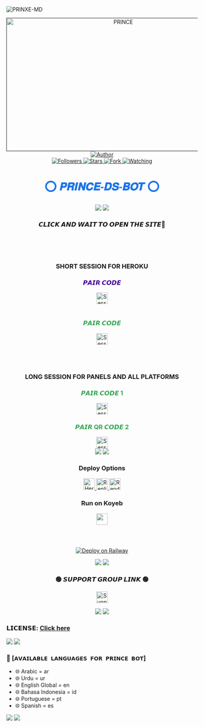 ![PRINXE-MD](https://readme-typing-svg.demolab.com?font=bold&size=20&pause=998&color=skyblue&background=white&right=true&random=true&width=465&lines=🥰ASSALAMUALAIKUM❣️+EVERYONE👋🏻;😍WELCOME+TO+PRINCE+MD+WhatsApp+User;BOT+💙)

<div align="center">
    <a href="">
        <img alt="PRINCE" width="600" height="350" src="https://i.imgur.com/iI086tX.jpeg">
    </a>
</div>

<div align="center">
    <a href="https://github.com/PRINCE-GDS/prince-ds">
        <img title="Author" src="https://img.shields.io/badge/𝑷𝑹𝑰𝑵𝑪𝑬%20𝑴𝑫%20𝑩𝑶𝑻-black?style=for-the-badge&logo=github">
    </a>
    <br>
    <a href="https://github.com/PRINCE-GDS?tab=followers">
        <img title="Followers" src="https://img.shields.io/github/followers/PRINCE-GDS?label=Followers&style=social">
    </a>
    <a href="https://github.com/PRINCE-GDS/prince-ds/stargazers/">
        <img title="Stars" src="https://img.shields.io/github/stars/PRINCE-GDS/prince-ds?style=social">
    </a>
    <a href="https://github.com/PRINCE-GDS/prince-ds/network/members">
        <img title="Fork" src="https://img.shields.io/github/forks/PRINCE-GDS/prince-ds?style=social">
    </a>
    <a href="https://github.com/PRINCE-GDS/prince-ds/watchers">
        <img title="Watching" src="https://img.shields.io/github/watchers/PRINCE-GDS/prince-ds?label=Watching&style=social">
    </a>
</div>

<h1 align="center" style="font-family: 'Arial', sans-serif; color: #1a73e8;">⭕ 𝑷𝑹𝑰𝑵𝑪𝑬-𝑫𝑺-𝑩𝑶𝑻 ⭕</h1>

<div align="center">
    <a><img src='https://i.imgur.com/LyHic3i.gif'/></a>
    <a><img src='https://i.imgur.com/LyHic3i.gif'/></a>
</div>


<div align="center">
    
   ### 𝘾𝙇𝙄𝘾𝙆 𝘼𝙉𝘿 𝙒𝘼𝙄𝙏 𝙏𝙊 𝙊𝙋𝙀𝙉 𝙏𝙃𝙀 𝙎𝙄𝙏𝙀📳
   <br>
    <br>
</div>
<br>

<div align="center">
    
   ### SHORT SESSION FOR HEROKU  
   <h3 style="color: #430098;">𝙋𝘼𝙄𝙍 𝘾𝙊𝘿𝙀</h3>
    <a href="https://short-pair-for-heorku.onrender.com">
        <img height="30" title="Session" src="https://img.shields.io/badge/𝗦𝗘𝗦𝗦𝗜𝗢𝗡-purple?style=for-the-badge&logo=heroku&logoColor=white">
    </a>
    </div>
   <br>
    <div align="center">
    <h3 style="color: #34a853;">𝙋𝘼𝙄𝙍 𝘾𝙊𝘿𝙀</h3>
    <a href="https://embarrassed-corliss-secktor-ead5ff5a.koyeb.app/">
        <img height="30" title="Session" src="https://img.shields.io/badge/𝗦𝗘𝗦𝗦𝗜𝗢𝗡-red?style=for-the-badge&logo=heroku&logoColor=white">
    </a>
    <br>
</div>
    <br>
<br>
<br>
<div align="center">
       
   ### LONG SESSION FOR PANELS AND ALL PLATFORMS
   
</div>
   
<div align="center">
    <h3 style="color: #34a853;">𝙋𝘼𝙄𝙍 𝘾𝙊𝘿𝙀 1</h3>
    <a href="https://prince-new-base64-pair.onrender.com">
        <img height="30" title="Session" src="https://img.shields.io/badge/𝗦𝗘𝗦𝗦𝗜𝗢𝗡-skyblue?style=for-the-badge&logo=render">
    </a>
    <br>
    <h3 style="color: #34a853;">𝙋𝘼𝙄𝙍 QR 𝘾𝙊𝘿𝙀 2</h3>
    <a href="https://prince-session-base64.onrender.com">
        <img height="30" title="Session" src="https://img.shields.io/badge/𝗦𝗘𝗦𝗦𝗜𝗢𝗡-green?style=for-the-badge&logo=render">
    </a>
</div>

<div align="center">
    <a><img src='https://i.imgur.com/LyHic3i.gif'/></a>
    <a><img src='https://i.imgur.com/LyHic3i.gif'/></a>
</div>
<div align="center">
    
### Deploy Options
</div>
<div align="center">
    <a href="https://heroku.com/deploy?template=https://github.com/PRINCE-GDS/prince-ds">
        <img height="30" title="Heroku" src="https://img.shields.io/badge/𝗛𝗘𝗥𝗢𝗞𝗨-9966CC?style=for-the-badge&logo=render">
    </a>
    <a href="https://repl.it/github/PRINCE-GDS/prince-ds">
        <img height="30" title="Replit" src="https://img.shields.io/badge/𝗥𝗘𝗣𝗟𝗜𝗧-orange?style=for-the-badge&logo=replit">
    </a>
    <a href="https://dashboard.render.com/blueprint/new?repo=https%3A%2F%2Fgithub.com%2FPRINCE-GDS%2Fprince-ds">
        <img height="30" title="Render" src="https://img.shields.io/badge/𝗥𝗘𝗡𝗗𝗘𝗥-E6E6FA?style=for-the-badge&logo=render">
    </a>
</div>

<div align="center">
    
### Run on Koyeb

</div>
    
<p align="center">
    <a href="https://app.koyeb.com/apps/deploy?type=git&repository=github.com%2FPRINCE-GDS%2Fprince-ds&branch=main&nameprincegds&builder=dockerfile&env[DATABASE_URL]=&env[SESSION_ID]=your+sessionid+here&env[MODE]=public&env=[autoRead]=false&env[statusview]=false&env[REMOVEBG_KEY]=your+rmbg+key&env[antidelete]=false">
        <img src="https://www.koyeb.com/static/images/deploy/button.svg" height="30"/>
    </a>
</p>

### <br>
<div align="center">
    
[![Deploy on Railway](https://railway.app/button.svg)](https://railway.app)

</div>

<div align="center">
    <a><img src='https://i.imgur.com/LyHic3i.gif'/></a>
    <a><img src='https://i.imgur.com/LyHic3i.gif'/></a>
</div>

<div align="center">
    
### 🟢 𝙎𝙐𝙋𝙋𝙊𝙍𝙏 𝙂𝙍𝙊𝙐𝙋 𝙇𝙄𝙉𝙆 🟢

</div> 
    
<p align="center">
    <a href="https://chat.whatsapp.com/Jo5bmHMAlZpEIp75mKbwxP">
        <img height="30" title="Support Group" src="https://img.shields.io/badge/Support%20Group-25D366?style=for-the-badge&logo=whatsapp&logoColor=white">
    </a>
</p>

<div align="center">
    <a><img src='https://i.imgur.com/LyHic3i.gif'/></a>
    <a><img src='https://i.imgur.com/LyHic3i.gif'/></a>
</div>

### 𝗟𝗜𝗖𝗘𝗡𝗦𝗘: [Click here](https://github.com/PRINCE-GDS/PRINXE-MD/blob/main/LICENSE)

<div align="left">
    <a><img src='https://i.imgur.com/LyHic3i.gif'/></a>
    <a><img src='https://i.imgur.com/LyHic3i.gif'/></a>
</div>

### 💠 [`𝗔𝗩𝗔𝗜𝗟𝗔𝗕𝗟𝗘 𝗟𝗔𝗡𝗚𝗨𝗔𝗚𝗘𝗦 𝗙𝗢𝗥 𝗣𝗥𝗜𝗡𝗖𝗘 𝗕𝗢𝗧`]
- 🌐 Arabic = ar 
- 🌐 Urdu = ur
- 🌐 English Global = en
- 🌐 Bahasa Indonesia = id
- 🌐 Portuguese = pt
- 🌐 Spanish = es

<div align="left">
    <a><img src='https://i.imgur.com/LyHic3i.gif'/></a>
    <a><img src='https://i.imgur.com/LyHic3i.gif'/></a>
</div>
